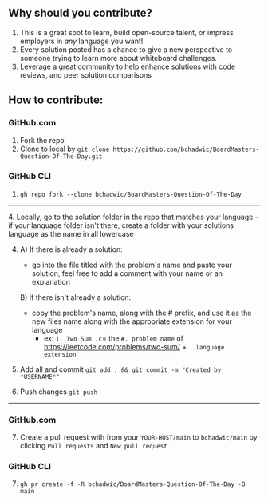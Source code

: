 ## Why should you contribute?
1. This is a great spot to learn, build open-source talent, or impress employers in *any* language you want!
2. Every solution posted has a chance to give a new perspective to someone trying to learn more about whiteboard challenges.
3. Leverage a great community to help enhance solutions with code reviews, and peer solution comparisons 

## How to contribute:
### GitHub.com
1. Fork the repo
2. Clone to local by `git clone https://github.com/bchadwic/BoardMasters-Question-Of-The-Day.git`

### GitHub CLI
1. `gh repo fork --clone bchadwic/BoardMasters-Question-Of-The-Day`

<hr>
4. Locally, go to the solution folder in the repo that matches your language
    - if your language folder isn't there, create a folder with your solutions language as the name in all lowercase

4. A) If there is already a solution:
    - go into the file titled with the problem's name and paste your solution, feel free to add a comment with your name or an explanation
  
    B) If there isn't already a solution:
    - copy the problem's name, along with the # prefix, and use it as the new files name along with the appropriate extension for your language
      - ex: `1. Two Sum .c`= the `#. problem name` of https://leetcode.com/problems/two-sum/ + ` .language extension`
5. Add all and commit `git add . && git commit -m "Created by *USERNAME*"`
6. Push changes `git push`
<hr>

### GitHub.com
7. Create a pull request with from your `YOUR-HOST/main` to `bchadwic/main` by clicking `Pull requests` and `New pull request`

### GitHub CLI
7. `gh pr create -f -R bchadwic/BoardMasters-Question-Of-The-Day -B main`
